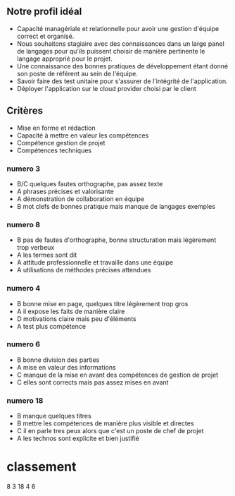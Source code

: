 ## Notre profil idéal

- Capacité managériale et relationnelle pour avoir une gestion d'équipe correct et organisé.
- Nous souhaitons stagiaire avec des connaissances dans un large panel de langages pour qu'ils puissent choisir de manière pertinente le langage approprié pour le projet.
- Une connaissance des bonnes pratiques de développement étant donné son poste de référent au sein de l'équipe.
- Savoir faire des test unitaire pour s'assurer de l'intégrité de l'application.
- Déployer l'application sur le cloud provider choisi par le client


## Critères
- Mise en forme et rédaction
- Capacité à mettre en valeur les compétences
- Compétence gestion de projet
- Compétences techniques
### numero 3
- B/C quelques fautes orthographe, pas assez texte
- A phrases précises et valorisante
- A démonstration de collaboration en équipe
- B mot clefs de bonnes pratique mais manque de langages exemples
### numero 8
- B pas de fautes d'orthographe, bonne structuration mais légèrement trop verbeux
- A les termes sont dit
- A attitude professionnelle et travaille dans une équipe
- A utilisations de méthodes précises attendues
### numero 4
- B bonne mise en page, quelques titre légèrement trop gros
- A il expose les faits de manière claire 
- D motivations claire mais peu d'éléments
- A test plus compétence
### numero 6
- B bonne division des parties
- A mise en valeur des informations 
- C manque de la mise en avant des compétences de gestion de projet
- C elles sont corrects mais pas assez mises en avant
### numero 18
- B manque quelques titres 
- B mettre les compétences de manière plus visible et directes
- C il en parle tres peux alors que c'est un poste de chef de projet
- A les technos sont explicite et bien justifié
# classement
8
3
18
4
6

